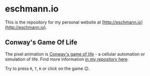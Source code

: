 # eschmann.io
This is the repository for my personal website at [http://eschmann.io](http://eschmann.io).

## Conway's Game Of Life
The pixel animation is [Conway's game of life](https://en.wikipedia.org/wiki/Conway%27s_Game_of_Life) - a cellular automation or simulation of life. Find more information [in my repository here](https://github.com/eschmar/game-of-life).

Try to press ``R``, ``T``, ``K`` or click on the game :wink:.